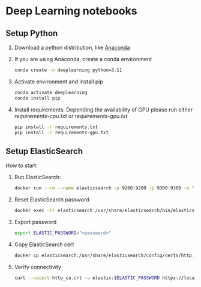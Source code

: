 # Deep Learning notebooks

## Setup Python

1. Download a python distribution, like [Anaconda](https://www.anaconda.com/download/success)
2. If you are using Anaconda, create a conda environment

    ```bash
    conda create -n deeplearning python=3.11
    ```

3. Activate environment and install pip

    ```bash
    conda activate deeplearning
    conda install pip
    ```

4. Install requirements. Depending the availability of GPU please run either *requirements-cpu.txt* or *requirements-gpu.txt*

    ```bash
    pip install -r requirements.txt
    pip install -r requirements-gpu.txt
    ```

## Setup ElasticSearch

How to start:

1. Run ElasticSearch:

    ```bash
    docker run --rm --name elasticsearch -p 9200:9200 -p 9300:9300 -e "discovery.type=single-node" docker.elastic.co/elasticsearch/elasticsearch:8.15.0
    ```

2. Reset ElasticSearch password

    ```bash
    docker exec -it elasticsearch /usr/share/elasticsearch/bin/elasticsearch-reset-password -u elastic
    ```

3. Export password

    ```bash
    export ELASTIC_PASSWORD="<password>"
    ```

4. Copy ElasticSearch cert

    ```bash
    docker cp elasticsearch:/usr/share/elasticsearch/config/certs/http_ca.crt .
    ```

5. Verify connectivity

    ```bash
    curl --cacert http_ca.crt -u elastic:$ELASTIC_PASSWORD https://localhost:9200
    ```
